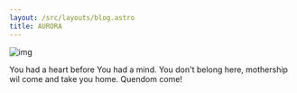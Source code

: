 ```yaml
---
layout: /src/layouts/blog.astro
title: AURORA
---
```



![img](images/blog/aurora.jpg)

You had a heart before You had a mind. You don't belong here, mothership wil come and take you home. Quendom come!
